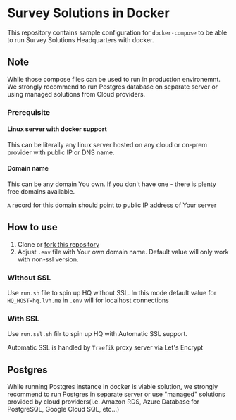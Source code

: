 # Survey Solutions in Docker

This repository contains sample configuration for `docker-compose` to be able to run Survey Solutions Headquarters with docker.

## Note

While those compose files can be used to run in production environemnt. We strongly recommend to run Postgres database on separate server or using managed solutions from Cloud providers.

### Prerequisite

#### Linux server with docker support

This can be literally any linux server hosted on any cloud or on-prem provider with public IP or DNS name.

#### Domain name

This can be any domain You own. If you don't have one - there is plenty free domains available.

`A` record for this domain should point to public IP address of Your server

## How to use

1. Clone or [fork this repository](https://github.com/surveysolutions/docker-compose/fork)
2. Adjust `.env` file with Your own domain name. Default value will only work with non-ssl version.

### Without SSL

Use `run.sh` file to spin up HQ without SSL. In this mode default value for  `HQ_HOST=hq.lvh.me` in `.env` will for localhost connections

### With SSL

Use `run.ssl.sh` filr to spin up HQ with Automatic SSL support. 

Automatic SSL is handled by `Traefik` proxy server via Let's Encrypt

## Postgres

While running Postgres instance in docker is viable solution, we strongly recommend to run Postgres in separate server or use "managed" solutions provided by cloud providers(i.e. Amazon RDS, Azure Database for PostgreSQL, Google Cloud SQL, etc...)
